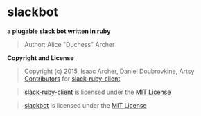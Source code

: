 # **slackbot**

**a plugable slack bot written in ruby**

> Author: Alice "Duchess" Archer

**Copyright and License**

> Copyright (c) 2015, Isaac Archer, Daniel Doubrovkine, Artsy [Contributors](https://raw.githubusercontent.com/dblock/slack-ruby-client/master/CHANGELOG.md) for [slack-ruby-client](https://github.com/dblock/slack-ruby-client)

> [slack-ruby-client](https://github.com/dblock/slack-ruby-client) is licensed under the [MIT License](https://github.com/dblock/slack-ruby-client/blob/master/LICENSE.md)

> [slackbot](https://github.com/The-Duchess/slackbot) is licensed under the [MIT License]()

